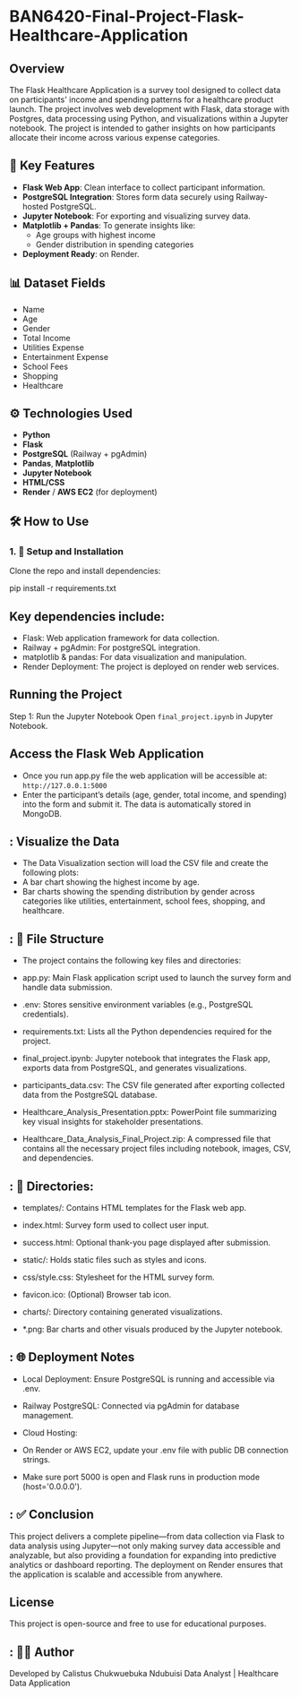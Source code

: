 # BAN6420-Final-Project-Flask-Healthcare-Application


## Overview
The Flask Healthcare Application is a survey tool designed to collect data on participants' income and spending patterns for a healthcare product launch. The project involves web development with Flask, data storage with Postgres, data processing using Python, and visualizations within a Jupyter notebook. The project is intended to gather insights on how participants allocate their income across various expense categories.


## 🚀 Key Features

- **Flask Web App**: Clean interface to collect participant information.
- **PostgreSQL Integration**: Stores form data securely using Railway-hosted PostgreSQL.
- **Jupyter Notebook**: For exporting and visualizing survey data.
- **Matplotlib + Pandas**: To generate insights like:
  - Age groups with highest income
  - Gender distribution in spending categories
- **Deployment Ready**: on Render.

## 📊 Dataset Fields

- Name  
- Age  
- Gender  
- Total Income  
- Utilities Expense  
- Entertainment Expense  
- School Fees  
- Shopping  
- Healthcare  

## ⚙️ Technologies Used

- **Python**
- **Flask**
- **PostgreSQL** (Railway + pgAdmin)
- **Pandas**, **Matplotlib**
- **Jupyter Notebook**
- **HTML/CSS**
- **Render** / **AWS EC2** (for deployment)

## 🛠️ How to Use

### 1. 🔧 Setup and Installation

Clone the repo and install dependencies:

pip install -r requirements.txt

## Key dependencies include:
- Flask: Web application framework for data collection.
- Railway + pgAdmin: For postgreSQL integration.
- matplotlib & pandas: For data visualization and manipulation.
- Render Deployment: The project is deployed on render web services.

##  Running the Project
Step 1: Run the Jupyter Notebook
Open `final_project.ipynb` in Jupyter Notebook.

## Access the Flask Web Application
- Once you run app.py file the web application will be accessible at:
`http://127.0.0.1:5000`
- Enter the participant’s details (age, gender, total income, and spending) into the form and submit it. The data is automatically stored in MongoDB.


## : Visualize the Data
- The Data Visualization section will load the CSV file and create the following plots:
- A bar chart showing the highest income by age.
- Bar charts showing the spending distribution by gender across categories like utilities, entertainment, school fees, shopping, and healthcare.


## : 📁 File Structure
- The project contains the following key files and directories:

- app.py: Main Flask application script used to launch the survey form and handle data submission.

- .env: Stores sensitive environment variables (e.g., PostgreSQL credentials).

- requirements.txt: Lists all the Python dependencies required for the project.

- final_project.ipynb: Jupyter notebook that integrates the Flask app, exports data from PostgreSQL, and generates visualizations.

- participants_data.csv: The CSV file generated after exporting collected data from the PostgreSQL database.

- Healthcare_Analysis_Presentation.pptx: PowerPoint file summarizing key visual insights for stakeholder presentations.

- Healthcare_Data_Analysis_Final_Project.zip: A compressed file that contains all the necessary project files including notebook, images, CSV, and dependencies.

## : 📂 Directories:
- templates/: Contains HTML templates for the Flask web app.

- index.html: Survey form used to collect user input.

- success.html: Optional thank-you page displayed after submission.

- static/: Holds static files such as styles and icons.

- css/style.css: Stylesheet for the HTML survey form.

- favicon.ico: (Optional) Browser tab icon.

- charts/: Directory containing generated visualizations.

- *.png: Bar charts and other visuals produced by the Jupyter notebook.

## : 🌐 Deployment Notes
- Local Deployment: Ensure PostgreSQL is running and accessible via .env.

- Railway PostgreSQL: Connected via pgAdmin for database management.

- Cloud Hosting:

- On Render or AWS EC2, update your .env file with public DB connection strings.

- Make sure port 5000 is open and Flask runs in production mode (host='0.0.0.0').


## : ✅ Conclusion
This project delivers a complete pipeline—from data collection via Flask to data analysis using Jupyter—not only making survey data accessible and analyzable, but also providing a foundation for expanding into predictive analytics or dashboard reporting. The deployment on Render ensures that the application is scalable and accessible from anywhere.



## License
This project is open-source and free to use for educational purposes.

## : 👨‍💻 Author
Developed by Calistus Chukwuebuka Ndubuisi
Data Analyst | Healthcare Data Application
